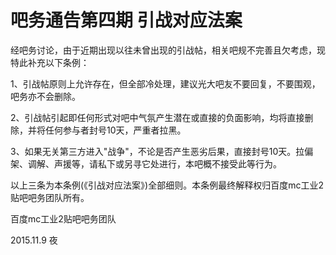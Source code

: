 # 吧务通告第四期 引战对应法案 #
 经吧务讨论，由于近期出现以往未曾出现的引战帖，相关吧规不完善且欠考虑，现特此补充以下条例：

1、引战帖原则上允许存在，但全部冷处理，建议光大吧友不要回复，不要围观，吧务亦不会删除。

2、引战帖引起即任何形式对吧中气氛产生潜在或直接的负面影响，均将直接删除，并将任何参与者封号10天，严重者拉黑。

3、如果无关第三方进入"战争"，不论是否产生恶劣后果，直接封号10天。拉偏架、调解、声援等，请私下或另寻它处进行，本吧概不接受此等行为。

以上三条为本条例(《引战对应法案》)全部细则。本条例最终解释权归百度mc工业2贴吧吧务团队所有。


百度mc工业2贴吧吧务团队

2015.11.9 夜